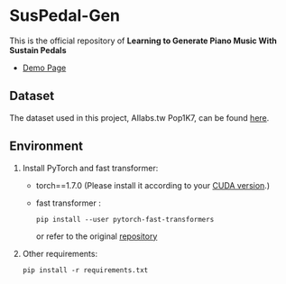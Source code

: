 # SusPedal-Gen

This is the official repository of **Learning to Generate Piano Music With Sustain Pedals**

* [Demo Page](https://joann8512.github.io/Pedal-CPtransformer)

## Dataset
The dataset used in this project, AIlabs.tw Pop1K7, can be found [here](https://drive.google.com/file/d/1qw_tVUntblIg4lW16vbpjLXVndkVtgDe/view?usp=sharing).

## Environment

1. Install PyTorch and fast transformer:
    - torch==1.7.0 (Please install it according to your [CUDA version](https://pytorch.org/get-started/previous-versions/#linux-and-windows-4).)
    - fast transformer :

        ```
        pip install --user pytorch-fast-transformers 
        ```
        or refer to the original [repository](https://github.com/idiap/fast-transformers)

2. Other requirements:

    ```
    pip install -r requirements.txt
    ```